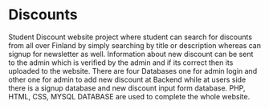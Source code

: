 # Discounts
Student Discount website project where student can search for discounts from all over Finland by simply searching by title or description whereas can signup for newsletter as well.
Information about new discount can be sent to the admin which is verified by the admin and if its correct then its uploaded to the website.
There are four Databases one for admin login and other one for admin to add new discount at Backend while at users side there is a signup database and new discount input form database.
PHP, HTML, CSS, MYSQL DATABASE are used to complete the whole website.
